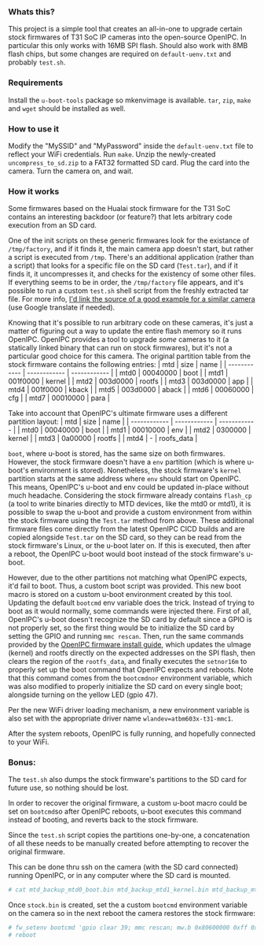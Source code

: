### Whats this?
This project is a simple tool that creates an all-in-one to upgrade certain stock firmwares of T31 SoC IP cameras into the open-source OpenIPC. In particular this only works with 16MB SPI flash. Should also work with 8MB flash chips, but some changes are required on `default-uenv.txt` and probably `test.sh`.

### Requirements
Install the `u-boot-tools` package so mkenvimage is available. `tar`, `zip`, `make` and `wget` should be installed as well.

### How to use it
Modify the "MySSID" and "MyPassword" inside the `default-uenv.txt` file to reflect your WiFi credentials. Run `make`. Unzip the newly-created `uncompress_to_sd.zip` to a FAT32 formatted SD card. Plug the card into the camera. Turn the camera on, and wait.

### How it works
Some firmwares based on the Hualai stock firmware for the T31 SoC contains an interesting backdoor (or feature?) that lets arbitrary code execution from an SD card.

One of the init scripts on these generic firmwares look for the existance of `/tmp/factory`, and if it finds it, the main camera app doesn't start, but rather a script is executed from `/tmp`. There's an additional application (rather than a script) that looks for a specific file on the SD card (`Test.tar`), and if it finds it, it uncompresses it, and checks for the existency of some other files. If everything seems to be in order, the `/tmp/factory` file appears, and it's possible to run a custom `test.sh` shell script from the freshly extracted tar file. For more info, [I'd link the source of a good example for a similar camera](https://qiita.com/Dmitrievich/items/05ec93b70a049a90e684 "I'd link the source of a good example for a similar camera") (use Google translate if needed).

Knowing that it's possible to run arbitrary code on these cameras, it's just a matter of figuring out a way to update the entire flash memory so it runs OpenIPC.
OpenIPC provides a tool to upgrade *some* cameras to it (a statically linked binary that can run on stock firmwares), but it's not a particular good choice for this camera.
The original partition table from the stock firmware contains the following entries:
| mtd | size | name |
| ------------ | ------------ | ------------ |
| mtd0 | 00040000 | boot |
| mtd1 | 001f0000 | kernel |
| mtd2 | 003d0000 | rootfs |
| mtd3 | 003d0000 | app |
| mtd4 | 001f0000 | kback |
| mtd5 | 003d0000 | aback |
| mtd6 | 00060000 | cfg |
| mtd7 | 00010000 | para |


Take into account that OpenIPC's ultimate firmware uses a different partition layout:
| mtd | size | name |
| ------------ | ------------ | ------------ |
| mtd0 | 00040000 | boot |
| mtd1 | 00010000 | env |
| mtd2 | 0300000 | kernel |
| mtd3 | 0a00000 | rootfs |
| mtd4 | - | roofs_data |


`boot`, where u-boot is stored, has the same size on both firmwares. However, the stock firmware doesn't have a `env` partition (which is where u-boot's environment is stored). Nonetheless, the stock firmware's `kernel` partition starts at the same address where `env` should start on OpenIPC. This means, OpenIPC's u-boot and env could be updated in-place without much headache.
Considering the stock firmware already contains `flash_cp` (a tool to write binaries directly to MTD devices, like the mtd0 or mtd1), it is possible to swap the u-boot and provide a custom environment from within the stock firmware using the `Test.tar` method from above.
These additional firmware files come directly from the latest OpenIPC CICD builds and are copied alongside `Test.tar` on the SD card, so they can be read from the stock firmware's Linux, or the u-boot later on.
If this is executed, then after a reboot, the OpenIPC u-boot would boot instead of the stock firmware's u-boot.

However, due to the other partitions not matching what OpenIPC expects, it'd fail to boot. Thus, a custom boot script was provided. This new boot macro is stored on a custom u-boot environment created by this tool. Updating the default `bootcmd` env variable does the trick.
Instead of trying to boot as it would normally, some commands were injected there.
First of all, OpenIPC's u-boot doesn't recognize the SD card by default since a GPIO is not properly set, so the first thing would be to initialize the SD card by setting the GPIO and running `mmc rescan`.
Then, run the same commands provided by the [OpenIPC firmware install guide](https://openipc.org/cameras/vendors/ingenic/socs/t31x?mac=2e-39-e0-b1-ef-87&cip=192.168.1.10&sip=192.168.1.254&net=wifi&rom=nor16m&var=ultimate&sd=sd "OpenIPC firmware install guide"), which updates the uImage (kernel) and rootfs directly on the expected addresses on the SPI flash, then clears the region of the `rootfs_data`, and finally executes the `setnor16m` to properly set up the boot command that OpenIPC expects and reboots.
Note that this command comes from the `bootcmdnor` environment variable, which was also modified to properly initialize the SD card on every single boot; alongside turning on the yellow LED (gpio 47).


Per the new WiFi driver loading mechanism, a new environment variable is also set with the appropriate driver name `wlandev=atbm603x-t31-mmc1`.

After the system reboots, OpenIPC is fully running, and hopefully connected to your WiFi.

### Bonus:
The `test.sh` also dumps the stock firmware's partitions to the SD card for future use, so nothing should be lost.

In order to recover the original firmware, a custom u-boot macro could be set on `bootcmd`so after OpenIPC reboots, u-boot executes this command instead of booting, and reverts back to the stock firmware.

Since the `test.sh` script copies the partitions one-by-one, a concatenation of all these needs to be manually created before attempting to recover the original firmware.

This can be done thru ssh on the camera (with the SD card connected) running OpenIPC, or in any computer where the SD card is mounted.


```bash
# cat mtd_backup_mtd0_boot.bin mtd_backup_mtd1_kernel.bin mtd_backup_mtd2_rootfs.bin mtd_backup_mtd3_app.bin mtd_backup_mtd4_kback.bin mtd_backup_mtd5_aback.bin mtd_backup_mtd6_cfg.bin mtd_backup_mtd7_para.bin > stock.bin
```


Once `stock.bin` is created, set the a custom `bootcmd` environment variable on the camera so in the next reboot the camera restores the stock firmware:
```bash
# fw_setenv bootcmd 'gpio clear 39; mmc rescan; mw.b 0x80600000 0xff 0x1000000; fatload mmc 0:1 0x80600000 stock.bin; sf probe 0; sf erase 0x0 0x1000000; sf write 0x80600000 0x0 0x1000000; reset'
# reboot
```
